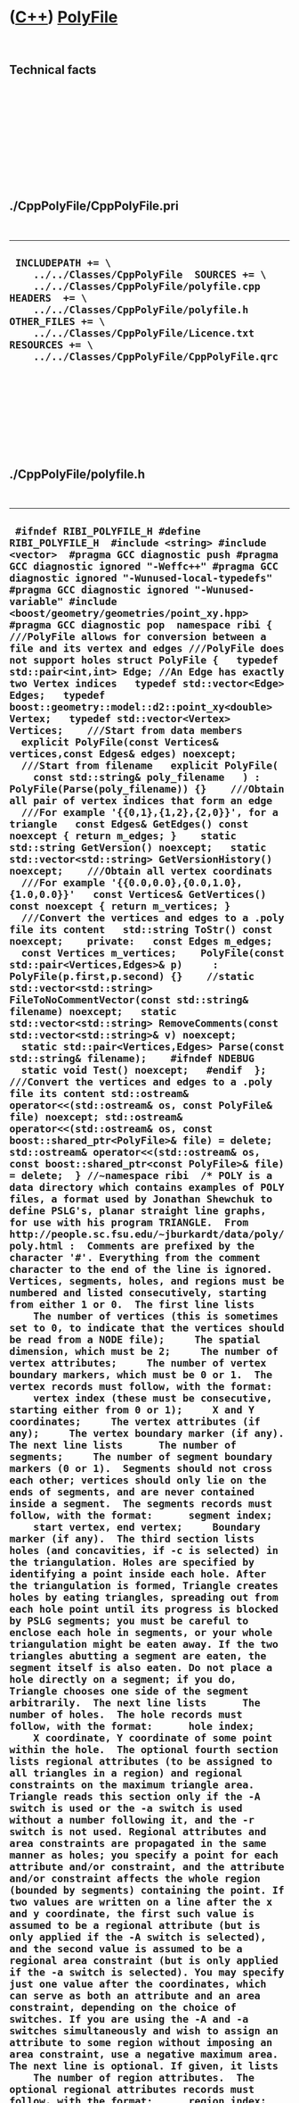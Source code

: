 
 

 

 

 

 

([C++](Cpp.md)) [PolyFile](CppPolyFile.md)
============================================

 

Technical facts
---------------

 

 

 

 

 

 

./CppPolyFile/CppPolyFile.pri
-----------------------------

 

  ----------------------------------------------------------------------------------------------------------------------------------------------------------------------------------------------------------------------------------------------------------------------------------------------
  ` INCLUDEPATH += \     ../../Classes/CppPolyFile  SOURCES += \     ../../Classes/CppPolyFile/polyfile.cpp  HEADERS  += \     ../../Classes/CppPolyFile/polyfile.h  OTHER_FILES += \     ../../Classes/CppPolyFile/Licence.txt  RESOURCES += \     ../../Classes/CppPolyFile/CppPolyFile.qrc`
  ----------------------------------------------------------------------------------------------------------------------------------------------------------------------------------------------------------------------------------------------------------------------------------------------

 

 

 

 

 

./CppPolyFile/polyfile.h
------------------------

 

  -------------------------------------------------------------------------------------------------------------------------------------------------------------------------------------------------------------------------------------------------------------------------------------------------------------------------------------------------------------------------------------------------------------------------------------------------------------------------------------------------------------------------------------------------------------------------------------------------------------------------------------------------------------------------------------------------------------------------------------------------------------------------------------------------------------------------------------------------------------------------------------------------------------------------------------------------------------------------------------------------------------------------------------------------------------------------------------------------------------------------------------------------------------------------------------------------------------------------------------------------------------------------------------------------------------------------------------------------------------------------------------------------------------------------------------------------------------------------------------------------------------------------------------------------------------------------------------------------------------------------------------------------------------------------------------------------------------------------------------------------------------------------------------------------------------------------------------------------------------------------------------------------------------------------------------------------------------------------------------------------------------------------------------------------------------------------------------------------------------------------------------------------------------------------------------------------------------------------------------------------------------------------------------------------------------------------------------------------------------------------------------------------------------------------------------------------------------------------------------------------------------------------------------------------------------------------------------------------------------------------------------------------------------------------------------------------------------------------------------------------------------------------------------------------------------------------------------------------------------------------------------------------------------------------------------------------------------------------------------------------------------------------------------------------------------------------------------------------------------------------------------------------------------------------------------------------------------------------------------------------------------------------------------------------------------------------------------------------------------------------------------------------------------------------------------------------------------------------------------------------------------------------------------------------------------------------------------------------------------------------------------------------------------------------------------------------------------------------------------------------------------------------------------------------------------------------------------------------------------------------------------------------------------------------------------------------------------------------------------------------------------------------------------------------------------------------------------------------------------------------------------------------------------------------------------------------------------------------------------------------------------------------------------------------------------------------------------------------------------------------------------------------------------------------------------------------------------------------------------------------------------------------------------------------------------------------------------------------------------------------------------------------------------------------------------------------------------------------------------------------------------------------------------------------------------------------------------------------------------------------------------------------------------------------------------------------------------------------------------------------------------------------------------------------------------------------------------------------------------------------------------------------------------------------------------------------------------------------------------------------------------------------------------------------------------------------------------------------------------------------------------------------------------------------------------------------------------------------------------------------------------------------------------------------------------------------------------------------------------------------------------------------------------------------------------------------------------------------------------------------------------------------------------------------------------------------------------------------------------------------------------------------------------------------------------------------------------------------------------------------------------------------------------------------------------------------------------------------------------------------------------------------------------------------------------------------------------------------------------------------------------------------------------------------------------------------------------------------------------------------------------------------------------------------------------------------------------------------------------------------------------------------------------------------------------------------------------------------------------------------------------------------------------------------------------------------------------------------------------------------------------------------------------------------------------------------------------------------------------------------------------------------------------------------------------
  ` #ifndef RIBI_POLYFILE_H #define RIBI_POLYFILE_H  #include <string> #include <vector>  #pragma GCC diagnostic push #pragma GCC diagnostic ignored "-Weffc++" #pragma GCC diagnostic ignored "-Wunused-local-typedefs" #pragma GCC diagnostic ignored "-Wunused-variable" #include <boost/geometry/geometries/point_xy.hpp> #pragma GCC diagnostic pop  namespace ribi {  ///PolyFile allows for conversion between a file and its vertex and edges ///PolyFile does not support holes struct PolyFile {   typedef std::pair<int,int> Edge; //An Edge has exactly two Vertex indices   typedef std::vector<Edge> Edges;   typedef boost::geometry::model::d2::point_xy<double> Vertex;   typedef std::vector<Vertex> Vertices;    ///Start from data members   explicit PolyFile(const Vertices& vertices,const Edges& edges) noexcept;    ///Start from filename   explicit PolyFile(     const std::string& poly_filename   ) : PolyFile(Parse(poly_filename)) {}    ///Obtain all pair of vertex indices that form an edge   ///For example '{{0,1},{1,2},{2,0}}', for a triangle   const Edges& GetEdges() const noexcept { return m_edges; }    static std::string GetVersion() noexcept;   static std::vector<std::string> GetVersionHistory() noexcept;    ///Obtain all vertex coordinats   ///For example '{{0.0,0.0},{0.0,1.0},{1.0,0.0}}'   const Vertices& GetVertices() const noexcept { return m_vertices; }    ///Convert the vertices and edges to a .poly file its content   std::string ToStr() const noexcept;    private:   const Edges m_edges;   const Vertices m_vertices;    PolyFile(const std::pair<Vertices,Edges>& p)     : PolyFile(p.first,p.second) {}    //static std::vector<std::string> FileToNoCommentVector(const std::string& filename) noexcept;   static std::vector<std::string> RemoveComments(const std::vector<std::string>& v) noexcept;    static std::pair<Vertices,Edges> Parse(const std::string& filename);    #ifndef NDEBUG   static void Test() noexcept;   #endif  };  ///Convert the vertices and edges to a .poly file its content std::ostream& operator<<(std::ostream& os, const PolyFile& file) noexcept; std::ostream& operator<<(std::ostream& os, const boost::shared_ptr<PolyFile>& file) = delete; std::ostream& operator<<(std::ostream& os, const boost::shared_ptr<const PolyFile>& file) = delete;  } //~namespace ribi  /* POLY is a data directory which contains examples of POLY files, a format used by Jonathan Shewchuk to define PSLG's, planar straight line graphs, for use with his program TRIANGLE.  From http://people.sc.fsu.edu/~jburkardt/data/poly/poly.html :  Comments are prefixed by the character '#'. Everything from the comment character to the end of the line is ignored.  Vertices, segments, holes, and regions must be numbered and listed consecutively, starting from either 1 or 0.  The first line lists      The number of vertices (this is sometimes set to 0, to indicate that the vertices should be read from a NODE file);     The spatial dimension, which must be 2;     The number of vertex attributes;     The number of vertex boundary markers, which must be 0 or 1.  The vertex records must follow, with the format:      vertex index (these must be consecutive, starting either from 0 or 1);     X and Y coordinates;     The vertex attributes (if any);     The vertex boundary marker (if any).  The next line lists      The number of segments;     The number of segment boundary markers (0 or 1).  Segments should not cross each other; vertices should only lie on the ends of segments, and are never contained inside a segment.  The segments records must follow, with the format:      segment index;     start vertex, end vertex;     Boundary marker (if any).  The third section lists holes (and concavities, if -c is selected) in the triangulation. Holes are specified by identifying a point inside each hole. After the triangulation is formed, Triangle creates holes by eating triangles, spreading out from each hole point until its progress is blocked by PSLG segments; you must be careful to enclose each hole in segments, or your whole triangulation might be eaten away. If the two triangles abutting a segment are eaten, the segment itself is also eaten. Do not place a hole directly on a segment; if you do, Triangle chooses one side of the segment arbitrarily.  The next line lists      The number of holes.  The hole records must follow, with the format:      hole index;     X coordinate, Y coordinate of some point within the hole.  The optional fourth section lists regional attributes (to be assigned to all triangles in a region) and regional constraints on the maximum triangle area. Triangle reads this section only if the -A switch is used or the -a switch is used without a number following it, and the -r switch is not used. Regional attributes and area constraints are propagated in the same manner as holes; you specify a point for each attribute and/or constraint, and the attribute and/or constraint affects the whole region (bounded by segments) containing the point. If two values are written on a line after the x and y coordinate, the first such value is assumed to be a regional attribute (but is only applied if the -A switch is selected), and the second value is assumed to be a regional area constraint (but is only applied if the -a switch is selected). You may specify just one value after the coordinates, which can serve as both an attribute and an area constraint, depending on the choice of switches. If you are using the -A and -a switches simultaneously and wish to assign an attribute to some region without imposing an area constraint, use a negative maximum area.  The next line is optional. If given, it lists      The number of region attributes.  The optional regional attributes records must follow, with the format:      region index;     X coordinate, Y coordinate of a point in the region;     Attributes (if any);     Maximum area of triangles in the region;  A Sample POLY file:  Here is a sample file box.poly describing a square with a square hole.      # A box with eight vertices in 2D, no attributes, one boundary marker.     8 2 0 1      # Outer box has these vertices:      1   0 0   0      2   0 3   0      3   3 0   0      4   3 3   33     # A special marker for this vertex.      # Inner square has these vertices:      5   1 1   0      6   1 2   0      7   2 1   0      8   2 2   0     # Five segments with boundary markers.     5 1      1   1 2   5      # Left side of outer box.      # Square hole has these segments:      2   5 7   0      3   7 8   0      4   8 6   10      5   6 5   0     # One hole in the middle of the inner square.     1      1   1.5 1.5   */  #endif // RIBI_POLYFILE_H`
  -------------------------------------------------------------------------------------------------------------------------------------------------------------------------------------------------------------------------------------------------------------------------------------------------------------------------------------------------------------------------------------------------------------------------------------------------------------------------------------------------------------------------------------------------------------------------------------------------------------------------------------------------------------------------------------------------------------------------------------------------------------------------------------------------------------------------------------------------------------------------------------------------------------------------------------------------------------------------------------------------------------------------------------------------------------------------------------------------------------------------------------------------------------------------------------------------------------------------------------------------------------------------------------------------------------------------------------------------------------------------------------------------------------------------------------------------------------------------------------------------------------------------------------------------------------------------------------------------------------------------------------------------------------------------------------------------------------------------------------------------------------------------------------------------------------------------------------------------------------------------------------------------------------------------------------------------------------------------------------------------------------------------------------------------------------------------------------------------------------------------------------------------------------------------------------------------------------------------------------------------------------------------------------------------------------------------------------------------------------------------------------------------------------------------------------------------------------------------------------------------------------------------------------------------------------------------------------------------------------------------------------------------------------------------------------------------------------------------------------------------------------------------------------------------------------------------------------------------------------------------------------------------------------------------------------------------------------------------------------------------------------------------------------------------------------------------------------------------------------------------------------------------------------------------------------------------------------------------------------------------------------------------------------------------------------------------------------------------------------------------------------------------------------------------------------------------------------------------------------------------------------------------------------------------------------------------------------------------------------------------------------------------------------------------------------------------------------------------------------------------------------------------------------------------------------------------------------------------------------------------------------------------------------------------------------------------------------------------------------------------------------------------------------------------------------------------------------------------------------------------------------------------------------------------------------------------------------------------------------------------------------------------------------------------------------------------------------------------------------------------------------------------------------------------------------------------------------------------------------------------------------------------------------------------------------------------------------------------------------------------------------------------------------------------------------------------------------------------------------------------------------------------------------------------------------------------------------------------------------------------------------------------------------------------------------------------------------------------------------------------------------------------------------------------------------------------------------------------------------------------------------------------------------------------------------------------------------------------------------------------------------------------------------------------------------------------------------------------------------------------------------------------------------------------------------------------------------------------------------------------------------------------------------------------------------------------------------------------------------------------------------------------------------------------------------------------------------------------------------------------------------------------------------------------------------------------------------------------------------------------------------------------------------------------------------------------------------------------------------------------------------------------------------------------------------------------------------------------------------------------------------------------------------------------------------------------------------------------------------------------------------------------------------------------------------------------------------------------------------------------------------------------------------------------------------------------------------------------------------------------------------------------------------------------------------------------------------------------------------------------------------------------------------------------------------------------------------------------------------------------------------------------------------------------------------------------------------------------------------------------------------------------------------------------------------

 

 

 

 

 

./CppPolyFile/polyfile.cpp
--------------------------

 

  ---------------------------------------------------------------------------------------------------------------------------------------------------------------------------------------------------------------------------------------------------------------------------------------------------------------------------------------------------------------------------------------------------------------------------------------------------------------------------------------------------------------------------------------------------------------------------------------------------------------------------------------------------------------------------------------------------------------------------------------------------------------------------------------------------------------------------------------------------------------------------------------------------------------------------------------------------------------------------------------------------------------------------------------------------------------------------------------------------------------------------------------------------------------------------------------------------------------------------------------------------------------------------------------------------------------------------------------------------------------------------------------------------------------------------------------------------------------------------------------------------------------------------------------------------------------------------------------------------------------------------------------------------------------------------------------------------------------------------------------------------------------------------------------------------------------------------------------------------------------------------------------------------------------------------------------------------------------------------------------------------------------------------------------------------------------------------------------------------------------------------------------------------------------------------------------------------------------------------------------------------------------------------------------------------------------------------------------------------------------------------------------------------------------------------------------------------------------------------------------------------------------------------------------------------------------------------------------------------------------------------------------------------------------------------------------------------------------------------------------------------------------------------------------------------------------------------------------------------------------------------------------------------------------------------------------------------------------------------------------------------------------------------------------------------------------------------------------------------------------------------------------------------------------------------------------------------------------------------------------------------------------------------------------------------------------------------------------------------------------------------------------------------------------------------------------------------------------------------------------------------------------------------------------------------------------------------------------------------------------------------------------------------------------------------------------------------------------------------------------------------------------------------------------------------------------------------------------------------------------------------------------------------------------------------------------------------------------------------------------------------------------------------------------------------------------------------------------------------------------------------------------------------------------------------------------------------------------------------------------------------------------------------------------------------------------------------------------------------------------------------------------------------------------------------------------------------------------------------------------------------------------------------------------------------------------------------------------------------------------------------------------------------------------------------------------------------------------------------------------------------------------------------------------------------------------------------------------------------------------------------------------------------------------------------------------------------------------------------------------------------------------------------------------------------------------------------------------------------------------------------------------------------------------------------------------------------------------------------------------------------------------------------------------------------------------------------------------------------------------------------------------------------------------------------------------------------------------------------------------------------------------------------------------------------------------------------------------------------------------------------------------------------------------------------------------------------------------------------------------------------------------------------------------------------------------------------------------------------------------------------------------------------------------------------------------------------------------------------------------------------------------------------------------------------------------------------------------------------------------------------------------------------------------------------------------------------------------------------------------------------------------------------------------------------------------------------------------------------------------------------------------------------------------------------------------------------------------------------------------------------------------------------------------------------------------------------------------------------------------------------------------------------------------------------------------------------------------------------------------------------------------------------------------------------------------------------------------------------------------------------------------------------------------------------------------------------------------------------------------------------------------------------------------------------------------------------------------------------------------------------------------------------------------------------------------------------------------------------------------------------------------------------------------------------------------------------------------------------------------------------------------------------------------------------------------------------------------------------------------------------------------------------------------------------------------------------------------------------------------------------------------------------------------------------------------------------------------------------------------------------------------------------------------------------------------------------------------------------------------------------------------------------------------------------------------------------------------------------------------------------------------------------------------------------------------------------------------------------------------------------------------------------------------------------------------------------------------------------------------------------------------------------------------------------------------------------------------------------------------------------------------------------------------------------------------------------------------------------------------------------------------------------------------------------------------------------------------------------------------------------------------------------------------------------------------------------------------------------------------------------------------------------------------------------------------------------------------------------------------------------------------------------------------------------------------------------------------------------------------------------------------------------------------------------------------------------------------------------------------------------------------------------------------------------------------------------------------------------------------------------------------------------------------------------------------------------------------------------------------------------------------------------------------------------------------------------------------------------------------------------------------------------------------------------------------------------------------------------------------------------------------------------------------------------------------------------------------------------------------------------------------------------------------------------------------------------------------------------------------------------------------------------------------------------------------------------------------------------------------------------------------------------------------------------------------------------------------------------------------------------------------------------------------------------------------------------------------------------------------------------------------------------------------------------------------------------------------------------------------------------------------------------------------------------------------------------------------------------------------------------------------------------------------------------------------------------------------------------------------------------------------------------------------------------------------------------------------------------------------------------------------------------------------------------------------------------------------------------------------------------------------------------------------------------------------------------------------------------------------------------------------------------------------------------------------------------------------------------------------------------------------------------------------------------------------------------------------------------------------------------------------------------------------------------------------------------------------------------------------------------------------------------------------------------------------------------------------------------------------------------------------------------------------------------------------------------------------------------------------------------------------------------------------------------------------------------------------------------------------------------------------------------------------------------------------------------------------------------------------------------------------------------------------------------------------------------------------------------------------------------------------------------------------------------------------------------------------------------------------------------------------------------------------------------------------------------------------------------------------------------------------------------------------------------------------------------------------------------------------------------------------------------------------------------------------------------------------------------------------------------------------------------------------------------------------------------------------------------------------------------------------------------------------------------------------------------------------------------------------------------------------------------------------------------------------------------------------------------------------------------------------------------------------------------------------------------------------------------------------------------------------------------------------------------------------------------------------------------------------------------------------------------------------------------------------------------------------------------------------------------------------------------------------------------------------------------------------------------------------------------------------------------------------------------------------------------------------------------------------------------------------------------------------------------------------------------------------------------------------------------------------------------------------------------------------------------------------------------------------------------------------------------------------------------------------------------------------------------------------------------------------------------------------------------------------------------------------------------------------------------------------------------------------------------------------------------------------------------------------------------------------------------------------------------------------------------------------------------------------------------------------------------------------------------------------------------------------------------------------------------------------------------------------------------------------------------------------------------------------------------------------------------------------------------------------------------------------------------------------------------------------------------------------------------------------------------------------------------------------------------------------------------------------------------------------------------------------------------------------------------------------------------------------------------------------------------------------------------------------------------------------------------------------------------------------------------------------------------------------------------------------------------------------------------------------------------------------------------------------------------------------------------------------------------------------------------------------------------------------------------------------------------------------------------------------------------------------------------------------------------------------------------------------------------------------------------------------------------------------------------------------------------------------------------------------------------------------------------------------------------------------------------------------------------------------------------------------------------------------------------------------------------------------------------------------------------------------------------------------------------------------------------------------------------------------------------------------------------------------------------------------------------------------------------------------------------------------------------------------------------------------------------------------------------------------------------------------------------------------------------------------------------------------------------------------------------------------------------------------------------------------------------------------------------------------------------------------------------------------------------------------------------------------------------------------------------------------------------------------------------------------------------------------------------------------------------------------------------------------------------------------------------------------------------------------------------------------------------------------------------------------------------------------------------------------------------------------------------------------------------------------------------------------------------------------------------------------------------------------------------------------------------------------------------------------------------------------------------------------------------------------------------------------------------------------------------------------------------------------------------------------------------------------------------------------------------------------------------------------------------------------------------------------------------------------------------------------------------------------------------------------------------------------------------------------------------------------------------------------------------------------------------------------------------------------------------------------------------------------------------------------------------------------------------------------------------------------------------------------------------------------------------------------------------------------------------------------------------------------------------------------------------------------------------------------------------------------------------------------------------------------------------------------------------------------------------------------------------------------------------------------------------------------------------------------------------------------------------------------------------------------------------------------------------------------------------------------------------------------------------------------------------------------------------------------------------------------------------------------------------------------------------------------------------------------------------------------------------------------------------------------------------------------------------------------------------------------------------------------------------------------------------------------------------------------------------------------------------------------------------------------------------------------------------------------------------------------------------------------------------------------------------------------------------------------------------------------------------------------------------------------------------------------------------------------------------------------------------------------------------------------------------------------------------------------------------------------------------------------------------------------------------------------------------------------------------------------------------------------------------------------------------------------------------------------------------------------------------------------------------------------------------------------------------------------------------------------------------------------------------------------------------------------------------------------------------------------------------------------------------------------------------------------------------------------------------------------------------------------------------------------------------------------------------------------------------------------------------------------------------------------------------------------------------------------------------------------------------------------------------------------------------------------------------------------------------------------------------------------------------------------------------------------------------------------------------------------------------------------------------------------------------------------------------------------------------------------------------------------------------------------------------------------------------------------------------------------------------------------------------------------------------------------------------------------------------------------------------------------------------------------------------------------------------------------------------------------------------------------------------------------------------------------------------------------------------------------------------------------------------------------------------
  ` #include "polyfile.h"  #include <cassert> #include <fstream>  #pragma GCC diagnostic push #pragma GCC diagnostic ignored "-Weffc++" #pragma GCC diagnostic ignored "-Wunused-local-typedefs" #pragma GCC diagnostic ignored "-Wunused-but-set-parameter" #include <boost/make_shared.hpp> #include <boost/algorithm/string/split.hpp> #include <boost/algorithm/string/trim.hpp>  #include <QFile>  #include "container.h" #include "fileio.h" #include "testtimer.h" #include "trace.h"  #pragma GCC diagnostic pop  ribi::PolyFile::PolyFile(   const Vertices& vertices,   const Edges& edges ) noexcept   : m_edges(edges),     m_vertices(vertices) {   #ifndef NDEBUG   Test();   #endif }  std::string ribi::PolyFile::GetVersion() noexcept {   return "1.1"; }  std::vector<std::string> ribi::PolyFile::GetVersionHistory() noexcept {   return {     "2014-05-27: Version 1.0: initial version, split off from TriangleFile"     "2014-06-02: Version 1.1: removed contruction from polygons, start counting from zero, added testing broken files"   }; }  std::pair<ribi::PolyFile::Vertices,ribi::PolyFile::Edges> ribi::PolyFile::Parse(const std::string& filename) {   const bool verbose{false};   //Collect all indices   const auto v = RemoveComments(fileio::FileIo().FileToVector(filename));   if (v.empty())   {     if (verbose)     {       TRACE(Container().ToStr(v));     }     std::stringstream s;     s       << __FILE__ << "(" <<  (__LINE__) <<  "): "       << "ribi::PolyFile::Parse: " << filename       << " does not contain any vertices"     ;     throw std::logic_error(s.str().c_str());   }   int n_vertices = -1;   {     const std::string& first_line = v[0];     const auto w = Container().SeperateString(first_line,' ');     if (w.empty())     {       std::stringstream s;       s         << __FILE__ << "(" <<  (__LINE__) <<  "): "         << "ribi::PolyFile::Parse: " << filename         << " its first line does not indicate the number of vertices"       ;       throw std::logic_error(s.str().c_str());     }     n_vertices = boost::lexical_cast<int>(w[0]);   }   assert(n_vertices >= 0);   const int first_vertex_index = 1;   const int beyond_last_vertex_index = first_vertex_index + n_vertices;   const int edges_header_index = beyond_last_vertex_index;   int n_edges = -1;   {     if (edges_header_index >= static_cast<int>(v.size()))     {       std::stringstream s;       s         << __FILE__ << "(" <<  (__LINE__) <<  "): "         << "ribi::PolyFile::Parse: " << filename         << " its edges header is missing"       ;       throw std::logic_error(s.str().c_str());     }      assert(edges_header_index < static_cast<int>(v.size()));     const std::string& line = v[edges_header_index];     const auto w = Container().SeperateString(line,' ');     if (w.empty())     {       std::stringstream s;       s         << __FILE__ << "(" <<  (__LINE__) <<  "): "         << "ribi::PolyFile::Parse: " << filename         << " its edge header does not indicate the number of edges"       ;       throw std::logic_error(s.str().c_str());     }     n_edges = boost::lexical_cast<int>(w[0]);   }   assert(n_edges >= 0);   const int first_edge_index = edges_header_index + 1;   const int beyond_last_edge_index = first_edge_index + n_edges;   const int holes_header_index = beyond_last_edge_index;   int n_holes = -1;   {     if (holes_header_index >= static_cast<int>(v.size()))     {       std::stringstream s;       s         << __FILE__ << "(" <<  (__LINE__) <<  "): "         << "ribi::PolyFile::Parse: " << filename         << " its holes header is missing"       ;       throw std::logic_error(s.str().c_str());     }     assert(holes_header_index < static_cast<int>(v.size()));     const std::string& line = v[holes_header_index];     const auto w = Container().SeperateString(line,' ');     if (w.empty())     {       std::stringstream s;       s         << __FILE__ << "(" <<  (__LINE__) <<  "): "         << "ribi::PolyFile::Parse: " << filename         << " its holes header does not indicate the number of holes"       ;       throw std::logic_error(s.str().c_str());     }     if (w.size() != 1)     {       std::stringstream s;       s         << __FILE__ << "(" <<  (__LINE__) <<  "): "         << "ribi::PolyFile::Parse: " << filename         << " its holes header contains too much element"       ;       throw std::logic_error(s.str().c_str());     }     n_holes = boost::lexical_cast<int>(w[0]);     if (n_holes != 0)     {       std::stringstream s;       s         << __FILE__ << "(" <<  (__LINE__) <<  "): "         << "ribi::PolyFile::Parse: " << filename         << " no support for holes"       ;       throw std::logic_error(s.str().c_str());     }   }   assert(n_holes == 0 && "Holes are not supported");    //Allow the indices to start at 1,   //because, from http://people.sc.fsu.edu/~jburkardt/data/poly/poly.html :   //   //  Vertices, segments, holes, and regions must be numbered and listed consecutively, starting from either 1 or 0.   //   const int first_index = boost::lexical_cast<int>(Container().SeperateString(v[1],' ')[0]);   //Create actual data   Vertices vertices;   for (int i=first_vertex_index; i!=beyond_last_vertex_index; ++i)   {     const std::string& line = v[i];     const auto w = Container().SeperateString(line,' ');     if (w.size() != 4)     {       std::stringstream s;       s         << __FILE__ << "(" <<  (__LINE__) <<  "): "         << "File '" << filename << "' cannot be parsed: "         << "vertex line does not contain four strings. "         << "line #" << i << ": '"         << line << "'"       ;       if (verbose) { TRACE(s.str()); }       throw std::runtime_error(s.str());     }     assert(w.size() == 4);     const double x = boost::lexical_cast<double>(w[1]);     const double y = boost::lexical_cast<double>(w[2]);     const Vertex vertex(x,y);     vertices.push_back(vertex);   }   Edges edges;   for (int i=first_edge_index; i!=beyond_last_edge_index; ++i)   {     const std::string& line = v[i];     const auto w = Container().SeperateString(line,' ');     if (w.size() != 3)     {       std::stringstream s;       s         << __FILE__ << "(" <<  (__LINE__) <<  "): "         << "File '" << filename << "' cannot be parsed: "         << "edge line does not contain three strings. "         << "line #" << i << ": '"         << line << "'"       ;       if (verbose) { TRACE(s.str()); }       throw std::runtime_error(s.str());     }     assert(w.size() == 3);     const int from_index = boost::lexical_cast<int>(w[1]) - first_index;     const int to_index = boost::lexical_cast<int>(w[2]) - first_index;     if (from_index == to_index)     {       std::stringstream s;       s         << __FILE__ << "(" <<  (__LINE__) <<  "): "         << "File '" << filename << "' cannot be parsed: "         << "edge line 'from' is equal to 'to'. "         << "line #" << i << ": '"         << line << "'"       ;       if (verbose) { TRACE(s.str()); }       throw std::runtime_error(s.str());     }     if (from_index < 0)     {       std::stringstream s;       s         << __FILE__ << "(" <<  (__LINE__) <<  "): "         << "File '" << filename << "' cannot be parsed: "         << "edge line 'from' is an invalid index (" << from_index         << "), as it is lower than zero. "         << "line #" << i << ": '"         << line << "'"       ;       if (verbose) { TRACE(s.str()); }       throw std::runtime_error(s.str());     }     if (from_index >= static_cast<int>(vertices.size()))     {       std::stringstream s;       s         << __FILE__ << "(" <<  (__LINE__) <<  "): "         << "File '" << filename << "' cannot be parsed: "         << "edge line 'from' is an invalid index (" << from_index         << "), as it is height than the number of vertices ("         << vertices.size() << "). "         << "line #" << i << ": '"         << line << "'"       ;       if (verbose) { TRACE(s.str()); }       throw std::runtime_error(s.str());     }     if (to_index < 0)     {       std::stringstream s;       s         << __FILE__ << "(" <<  (__LINE__) <<  "): "         << "File '" << filename << "' cannot be parsed: "         << "edge line 'to' is an invalid index (" << to_index         << "), as it is lower than zero. "         << "line #" << i << ": '"         << line << "'"       ;       if (verbose) { TRACE(s.str()); };       throw std::runtime_error(s.str());     }     if (to_index >= static_cast<int>(vertices.size()))     {       std::stringstream s;       s         << __FILE__ << "(" <<  (__LINE__) <<  "): "         << "File '" << filename << "' cannot be parsed: "         << "edge line 'to' is an invalid index (" << to_index         << "), as it is height than the number of vertices ("         << vertices.size() << "). "         << "line #" << i << ": '"         << line << "'"       ;       if (verbose) { TRACE(s.str()); }       throw std::runtime_error(s.str());     }     assert(from_index != to_index);     assert(from_index < static_cast<int>(vertices.size()));     assert(from_index >= 0);     assert(to_index < static_cast<int>(vertices.size()));     assert(to_index >= 0);     Edge edge(from_index,to_index);     edges.push_back(edge);   }   return std::make_pair(vertices,edges); }  std::vector<std::string> ribi::PolyFile::RemoveComments(const std::vector<std::string>& v) noexcept {   std::vector<std::string> w;   std::copy_if(v.begin(),v.end(),std::back_inserter(w),     [](std::string s)     {       boost::algorithm::trim_left(s);       if (s.empty()) return false;       if (s[0]=='#') return false;       return true;     }   );   assert(w.size() <= v.size());   return w; }  #ifndef NDEBUG void ribi::PolyFile::Test() noexcept {   {     static bool is_tested{false};     if (is_tested) return;     is_tested = true;   }   Container();   fileio::FileIo();    const TestTimer test_timer(__func__,__FILE__,1.0);   const bool verbose{false};   if (verbose) { TRACE("RemoveComments"); }   {     std::vector<std::string> v       = { "#At beginning", " #At second spot", "Keep me", "  #At third spot"  } ;     const auto w = RemoveComments(v);     assert(w.size() == 1);   }   if (verbose) { TRACE("Load a .poly file"); }   {     const std::string filename = fileio::FileIo().GetTempFileName(".poly");     {       const std::string qtfilename = ":/polyfile/polyfile1.poly";       QFile qfile(qtfilename.c_str());       if (qfile.size() == 0)       {         std::stringstream s;         s << "PolyFile::Test: "           << "resource file '" << qtfilename << "' not found. "           << "Solutions: "           << "(1) Add the resource file Classes/CppPolyFile/CppPolyFile.qrc to your project "           << "(2) Check that in that resource file, " << qtfilename << " is present"         ;         TRACE(s.str());       }       assert(qfile.size() > 0);       qfile.copy(filename.c_str());     }     assert(fileio::FileIo().IsRegularFile(filename));     PolyFile polyfile(filename);     assert(!polyfile.GetVertices().empty());     assert(!polyfile.GetEdges().empty());     fileio::FileIo().DeleteFile(filename);   }   if (verbose) { TRACE("Create a .poly file from vertices and edges, save to file and load again"); }   {     const Vertices vertices = { {0.0,0.0},{0.0,1.0},{1.0,0.0} };     const int n_vertices = static_cast<int>(vertices.size());     const Edges edges = { {0,1},{1,2},{2,0} };     const int n_edges = static_cast<int>(edges.size());     const std::string filename = fileio::FileIo().GetTempFileName(".poly");     //Save to file     {       const PolyFile polyfile(vertices,edges);       std::ofstream f(filename.c_str());       f << polyfile.ToStr();     }     //Load from file     const PolyFile polyfile(filename);     assert(polyfile.GetVertices().size() == vertices.size());     for (int i=0; i!=n_vertices; ++i)     {       assert(std::abs(polyfile.GetVertices()[i].x() - vertices[i].x()) < 0.00001);       assert(std::abs(polyfile.GetVertices()[i].y() - vertices[i].y()) < 0.00001);     }     assert(polyfile.GetEdges().size() == edges.size());     for (int i=0; i!=n_edges; ++i)     {       assert(polyfile.GetEdges()[i].first  == edges[i].first );       assert(polyfile.GetEdges()[i].second == edges[i].second);     }     fileio::FileIo().DeleteFile(filename);   }   if (verbose) { TRACE("Create a .poly file starting at index 0"); }   {     const std::string filename = fileio::FileIo().GetTempFileName(".poly");     {       std::ofstream f(filename);       f         << "# Vertices header" << '\n'         << "3 2 0 1" << '\n'         << "# Vertices " << '\n'         << "0 0.0 0.0 1" << '\n'         << "1 0.0 1.0 1" << '\n'         << "2 1.0 0.0 1" << '\n'         << "# Edges header" << '\n'         << "3 0" << '\n'         << "# Edges " << '\n'         << "0 0 1" << '\n'         << "1 1 2" << '\n'         << "2 2 0" << '\n'         << "# Holes header" << '\n'         << "0" << '\n'         << "# Holes (unsupported)" << '\n'       ;     }     const PolyFile polyfile(filename);     assert(polyfile.GetEdges().size() == 3);     assert(polyfile.GetVertices().size() == 3);     fileio::FileIo().DeleteFile(filename);   }   if (verbose) { TRACE("Create a .poly file starting at index 1"); }   {     const std::string filename = fileio::FileIo().GetTempFileName(".poly");     {       std::ofstream f(filename);       f         << "# Vertices header" << '\n'         << "3 2 0 1" << '\n'         << "# Vertices " << '\n'         << "1 0.0 0.0 1" << '\n'         << "2 0.0 1.0 1" << '\n'         << "3 1.0 0.0 1" << '\n'         << "# Edges header" << '\n'         << "3 0" << '\n'         << "# Edges " << '\n'         << "1 1 2" << '\n'         << "2 2 3" << '\n'         << "3 3 1" << '\n'         << "# Holes header" << '\n'         << "0" << '\n'         << "# Holes (unsupported)" << '\n'       ;     }     const PolyFile polyfile(filename);     assert(polyfile.GetEdges().size() == 3);     assert(polyfile.GetVertices().size() == 3);     fileio::FileIo().DeleteFile(filename);   }   if (verbose) { TRACE("Create a broken .poly file: number of vertices is more than supplied"); }   {     const std::string filename = fileio::FileIo().GetTempFileName(".poly");     {       std::ofstream f(filename);       f         << "# Vertices header" << '\n'         << "4 2 0 1" << '\n' //Changed first number '3' to '4'         << "# Vertices " << '\n'         << "1 0.0 0.0 1" << '\n'         << "2 0.0 1.0 1" << '\n'         << "3 1.0 0.0 1" << '\n'         << "# Edges header" << '\n'         << "3 0" << '\n'         << "# Edges " << '\n'         << "1 1 2" << '\n'         << "2 2 3" << '\n'         << "3 3 1" << '\n'         << "# Holes header" << '\n'         << "0" << '\n'         << "# Holes (unsupported)" << '\n'       ;     }     try     {       const PolyFile polyfile(filename);       assert(!"Should have detected error");       assert(!polyfile.GetVertices().empty()); //To silence the compiler     }     catch (std::exception&)     {       //OK     }     fileio::FileIo().DeleteFile(filename);   }   if (verbose) { TRACE("Create a broken .poly file: number of vertices is less than supplied"); }   {     const std::string filename = fileio::FileIo().GetTempFileName(".poly");     {       std::ofstream f(filename);       f         << "# Vertices header" << '\n'         << "2 2 0 1" << '\n' //Changed first number '3' to '2'         << "# Vertices " << '\n'         << "1 0.0 0.0 1" << '\n'         << "2 0.0 1.0 1" << '\n'         << "3 1.0 0.0 1" << '\n'         << "# Edges header" << '\n'         << "3 0" << '\n'         << "# Edges " << '\n'         << "1 1 2" << '\n'         << "2 2 3" << '\n'         << "3 3 1" << '\n'         << "# Holes header" << '\n'         << "0" << '\n'         << "# Holes (unsupported)" << '\n'       ;     }     try     {       const PolyFile polyfile(filename);       assert(!"Should have detected error");       assert(!polyfile.GetVertices().empty()); //To silence the compiler     }     catch (std::exception&)     {       //OK     }     fileio::FileIo().DeleteFile(filename);   }   if (verbose) { TRACE("Create a broken .poly file: number of edges is more than supplied"); }   {     const std::string filename = fileio::FileIo().GetTempFileName(".poly");     {       std::ofstream f(filename);       f         << "# Vertices header" << '\n'         << "3 2 0 1" << '\n'         << "# Vertices " << '\n'         << "1 0.0 0.0 1" << '\n'         << "2 0.0 1.0 1" << '\n'         << "3 1.0 0.0 1" << '\n'         << "# Edges header" << '\n'         << "4 0" << '\n' //Changed first number '3' to '4'         << "# Edges " << '\n'         << "1 1 2" << '\n'         << "2 2 3" << '\n'         << "3 3 1" << '\n'         << "# Holes header" << '\n'         << "0" << '\n'         << "# Holes (unsupported)" << '\n'       ;     }     try     {       const PolyFile polyfile(filename);       assert(!"Should have detected error");       assert(!polyfile.GetVertices().empty()); //To silence the compiler     }     catch (std::exception&)     {       //OK     }     fileio::FileIo().DeleteFile(filename);   }   if (verbose) { TRACE("Create a broken .poly file: number of edges is less than supplied"); }   {     const std::string filename = fileio::FileIo().GetTempFileName(".poly");     {       std::ofstream f(filename);       f         << "# Vertices header" << '\n'         << "3 2 0 1" << '\n'         << "# Vertices " << '\n'         << "1 0.0 0.0 1" << '\n'         << "2 0.0 1.0 1" << '\n'         << "3 1.0 0.0 1" << '\n'         << "# Edges header" << '\n'         << "2 0" << '\n' //Changed first number '3' to '2'         << "# Edges " << '\n'         << "1 1 2" << '\n'         << "2 2 3" << '\n'         << "3 3 1" << '\n'         << "# Holes header" << '\n'         << "0" << '\n'         << "# Holes (unsupported)" << '\n'       ;     }     try     {       const PolyFile polyfile(filename);       assert(!"Should have detected error");       assert(!polyfile.GetVertices().empty()); //To silence the compiler     }     catch (std::exception&)     {       //OK     }     fileio::FileIo().DeleteFile(filename);   }   if (verbose) { TRACE("Create a broken .poly file starting at index 1, but has an edge pointing to index 0"); }   {     const std::string filename = fileio::FileIo().GetTempFileName(".poly");     {       std::ofstream f(filename);       f         << "# Vertices header" << '\n'         << "3 2 0 1" << '\n'         << "# Vertices " << '\n'         << "1 0.0 0.0 1" << '\n'         << "2 0.0 1.0 1" << '\n'         << "3 1.0 0.0 1" << '\n'         << "# Edges header" << '\n'         << "3 0" << '\n'         << "# Edges " << '\n'         << "1 1 2" << '\n'         << "2 2 3" << '\n'         << "3 3 0" << '\n' //Changed last digit '1' to '0'         << "# Holes header" << '\n'         << "0" << '\n'         << "# Holes (unsupported)" << '\n'       ;     }     try     {       const PolyFile polyfile(filename);       assert(!"Should have detected error");       assert(!polyfile.GetVertices().empty()); //To silence the compiler     }     catch (std::exception&)     {       //OK     }     fileio::FileIo().DeleteFile(filename);   } } #endif   std::string ribi::PolyFile::ToStr() const noexcept {   std::stringstream s;   s << *this;   return s.str(); }  std::ostream& ribi::operator<<(std::ostream& s,const PolyFile& file) noexcept {   //Write vertices   {     {       const int n_vertices = static_cast<int>(file.GetVertices().size());       const int dimensionality = 2; //All m_vertices are 2 dimensional       const int n_extras = 0; //Points have zero extras       const int n_node_markers = 1;       s << "# Vertex header: n_vertices - dimensionality - n_extras - n_node_markers\n";       s << n_vertices << " " << dimensionality << " " << n_extras << " " << n_node_markers << '\n';       s << "# Vertices\n";       s << "# index - x - y\n";        for(int n=0; n !=n_vertices; ++n)       {         const auto point = file.GetVertices()[n];         s           << n           << " "           << point.x()           << " "           << point.y()           << " 1\n";       }     }   }    //Write segments   {     const int n_edges = static_cast<int>(file.GetEdges().size());     {       const int n_extras = 0;       s << "# Edge header: n_edges - n_extras\n";       s << n_edges << " " << n_extras << '\n';       s << "# Edges\n";       s << "# index - from vertex index - to vertex index\n";     }     for(int i=0; i!=n_edges; ++i)     {       s         << i         << " "         << file.GetEdges()[i].first         << " "         << file.GetEdges()[i].second         << "\n";     }   }   //Write holes: unsupported   {     s << "# Holes header: n_holes\n";     const int n_holes = 0;     s << n_holes << '\n';   }   return s; }`
  ---------------------------------------------------------------------------------------------------------------------------------------------------------------------------------------------------------------------------------------------------------------------------------------------------------------------------------------------------------------------------------------------------------------------------------------------------------------------------------------------------------------------------------------------------------------------------------------------------------------------------------------------------------------------------------------------------------------------------------------------------------------------------------------------------------------------------------------------------------------------------------------------------------------------------------------------------------------------------------------------------------------------------------------------------------------------------------------------------------------------------------------------------------------------------------------------------------------------------------------------------------------------------------------------------------------------------------------------------------------------------------------------------------------------------------------------------------------------------------------------------------------------------------------------------------------------------------------------------------------------------------------------------------------------------------------------------------------------------------------------------------------------------------------------------------------------------------------------------------------------------------------------------------------------------------------------------------------------------------------------------------------------------------------------------------------------------------------------------------------------------------------------------------------------------------------------------------------------------------------------------------------------------------------------------------------------------------------------------------------------------------------------------------------------------------------------------------------------------------------------------------------------------------------------------------------------------------------------------------------------------------------------------------------------------------------------------------------------------------------------------------------------------------------------------------------------------------------------------------------------------------------------------------------------------------------------------------------------------------------------------------------------------------------------------------------------------------------------------------------------------------------------------------------------------------------------------------------------------------------------------------------------------------------------------------------------------------------------------------------------------------------------------------------------------------------------------------------------------------------------------------------------------------------------------------------------------------------------------------------------------------------------------------------------------------------------------------------------------------------------------------------------------------------------------------------------------------------------------------------------------------------------------------------------------------------------------------------------------------------------------------------------------------------------------------------------------------------------------------------------------------------------------------------------------------------------------------------------------------------------------------------------------------------------------------------------------------------------------------------------------------------------------------------------------------------------------------------------------------------------------------------------------------------------------------------------------------------------------------------------------------------------------------------------------------------------------------------------------------------------------------------------------------------------------------------------------------------------------------------------------------------------------------------------------------------------------------------------------------------------------------------------------------------------------------------------------------------------------------------------------------------------------------------------------------------------------------------------------------------------------------------------------------------------------------------------------------------------------------------------------------------------------------------------------------------------------------------------------------------------------------------------------------------------------------------------------------------------------------------------------------------------------------------------------------------------------------------------------------------------------------------------------------------------------------------------------------------------------------------------------------------------------------------------------------------------------------------------------------------------------------------------------------------------------------------------------------------------------------------------------------------------------------------------------------------------------------------------------------------------------------------------------------------------------------------------------------------------------------------------------------------------------------------------------------------------------------------------------------------------------------------------------------------------------------------------------------------------------------------------------------------------------------------------------------------------------------------------------------------------------------------------------------------------------------------------------------------------------------------------------------------------------------------------------------------------------------------------------------------------------------------------------------------------------------------------------------------------------------------------------------------------------------------------------------------------------------------------------------------------------------------------------------------------------------------------------------------------------------------------------------------------------------------------------------------------------------------------------------------------------------------------------------------------------------------------------------------------------------------------------------------------------------------------------------------------------------------------------------------------------------------------------------------------------------------------------------------------------------------------------------------------------------------------------------------------------------------------------------------------------------------------------------------------------------------------------------------------------------------------------------------------------------------------------------------------------------------------------------------------------------------------------------------------------------------------------------------------------------------------------------------------------------------------------------------------------------------------------------------------------------------------------------------------------------------------------------------------------------------------------------------------------------------------------------------------------------------------------------------------------------------------------------------------------------------------------------------------------------------------------------------------------------------------------------------------------------------------------------------------------------------------------------------------------------------------------------------------------------------------------------------------------------------------------------------------------------------------------------------------------------------------------------------------------------------------------------------------------------------------------------------------------------------------------------------------------------------------------------------------------------------------------------------------------------------------------------------------------------------------------------------------------------------------------------------------------------------------------------------------------------------------------------------------------------------------------------------------------------------------------------------------------------------------------------------------------------------------------------------------------------------------------------------------------------------------------------------------------------------------------------------------------------------------------------------------------------------------------------------------------------------------------------------------------------------------------------------------------------------------------------------------------------------------------------------------------------------------------------------------------------------------------------------------------------------------------------------------------------------------------------------------------------------------------------------------------------------------------------------------------------------------------------------------------------------------------------------------------------------------------------------------------------------------------------------------------------------------------------------------------------------------------------------------------------------------------------------------------------------------------------------------------------------------------------------------------------------------------------------------------------------------------------------------------------------------------------------------------------------------------------------------------------------------------------------------------------------------------------------------------------------------------------------------------------------------------------------------------------------------------------------------------------------------------------------------------------------------------------------------------------------------------------------------------------------------------------------------------------------------------------------------------------------------------------------------------------------------------------------------------------------------------------------------------------------------------------------------------------------------------------------------------------------------------------------------------------------------------------------------------------------------------------------------------------------------------------------------------------------------------------------------------------------------------------------------------------------------------------------------------------------------------------------------------------------------------------------------------------------------------------------------------------------------------------------------------------------------------------------------------------------------------------------------------------------------------------------------------------------------------------------------------------------------------------------------------------------------------------------------------------------------------------------------------------------------------------------------------------------------------------------------------------------------------------------------------------------------------------------------------------------------------------------------------------------------------------------------------------------------------------------------------------------------------------------------------------------------------------------------------------------------------------------------------------------------------------------------------------------------------------------------------------------------------------------------------------------------------------------------------------------------------------------------------------------------------------------------------------------------------------------------------------------------------------------------------------------------------------------------------------------------------------------------------------------------------------------------------------------------------------------------------------------------------------------------------------------------------------------------------------------------------------------------------------------------------------------------------------------------------------------------------------------------------------------------------------------------------------------------------------------------------------------------------------------------------------------------------------------------------------------------------------------------------------------------------------------------------------------------------------------------------------------------------------------------------------------------------------------------------------------------------------------------------------------------------------------------------------------------------------------------------------------------------------------------------------------------------------------------------------------------------------------------------------------------------------------------------------------------------------------------------------------------------------------------------------------------------------------------------------------------------------------------------------------------------------------------------------------------------------------------------------------------------------------------------------------------------------------------------------------------------------------------------------------------------------------------------------------------------------------------------------------------------------------------------------------------------------------------------------------------------------------------------------------------------------------------------------------------------------------------------------------------------------------------------------------------------------------------------------------------------------------------------------------------------------------------------------------------------------------------------------------------------------------------------------------------------------------------------------------------------------------------------------------------------------------------------------------------------------------------------------------------------------------------------------------------------------------------------------------------------------------------------------------------------------------------------------------------------------------------------------------------------------------------------------------------------------------------------------------------------------------------------------------------------------------------------------------------------------------------------------------------------------------------------------------------------------------------------------------------------------------------------------------------------------------------------------------------------------------------------------------------------------------------------------------------------------------------------------------------------------------------------------------------------------------------------------------------------------------------------------------------------------------------------------------------------------------------------------------------------------------------------------------------------------------------------------------------------------------------------------------------------------------------------------------------------------------------------------------------------------------------------------------------------------------------------------------------------------------------------------------------------------------------------------------------------------------------------------------------------------------------------------------------------------------------------------------------------------------------------------------------------------------------------------------------------------------------------------------------------------------------------------------------------------------------------------------------------------------------------------------------------------------------------------------------------------------------------------------------------------------------------------------------------------------------------------------------------------------------------------------------------------------------------------------------------------------------------------------------------------------------------------------------------------------------------------------------------------------------------------------------------------------------------------------------------------------------------------------------------------------------------------------------------------------------------------------------------------------------------------------------------------------------------------------------------------------------------------------------------------------------------------------------------------------------------------------------------------------------------------------------------------------------------------------------------------------------------------------------------------------------------------------------------------------------------------------------------------------------------------------------------------------------------------------------------------------------------------------------------------------------------------------------------------------------------------------------------------------------------------------------------------------------------------------------------------------------------------------------------------------------------------------------------------------------------------------------------------------------------------------------------------------------------------------------------------------------------------------------------------------------------------------------------------------------------------------------------------------------------------------------------------------------------------------------------------------------------------------------------------------------------------------------------------------------------------------------------------------------------------------------------------------------------------------------------------------------------------------------------------------------------------------------------------------------------------------------------------------------------------------------------------------------------------------------------------------------------------------------------------------------------------------------------------------------------------------------------------------------------------------------------------------------------------------------------------------------------------------------------------------------------------------------------------------------------------------------------------------------------

 

 

 

 

 

 


